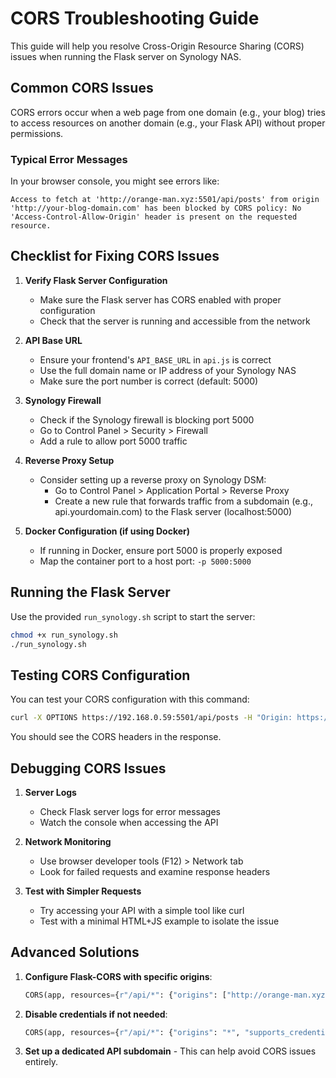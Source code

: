 # CORS Troubleshooting Guide

This guide will help you resolve Cross-Origin Resource Sharing (CORS) issues when running the Flask server on Synology NAS.

## Common CORS Issues

CORS errors occur when a web page from one domain (e.g., your blog) tries to access resources on another domain (e.g., your Flask API) without proper permissions.

### Typical Error Messages

In your browser console, you might see errors like:

```
Access to fetch at 'http://orange-man.xyz:5501/api/posts' from origin 'http://your-blog-domain.com' has been blocked by CORS policy: No 'Access-Control-Allow-Origin' header is present on the requested resource.
```

## Checklist for Fixing CORS Issues

1. **Verify Flask Server Configuration**
    - Make sure the Flask server has CORS enabled with proper configuration
    - Check that the server is running and accessible from the network

2. **API Base URL**
    - Ensure your frontend's `API_BASE_URL` in `api.js` is correct
    - Use the full domain name or IP address of your Synology NAS
    - Make sure the port number is correct (default: 5000)

3. **Synology Firewall**
    - Check if the Synology firewall is blocking port 5000
    - Go to Control Panel > Security > Firewall
    - Add a rule to allow port 5000 traffic

4. **Reverse Proxy Setup**
    - Consider setting up a reverse proxy on Synology DSM:
        - Go to Control Panel > Application Portal > Reverse Proxy
        - Create a new rule that forwards traffic from a subdomain (e.g., api.yourdomain.com) to the Flask server (localhost:5000)

5. **Docker Configuration (if using Docker)**
    - If running in Docker, ensure port 5000 is properly exposed
    - Map the container port to a host port: `-p 5000:5000`

## Running the Flask Server

Use the provided `run_synology.sh` script to start the server:

```bash
chmod +x run_synology.sh
./run_synology.sh
```

## Testing CORS Configuration

You can test your CORS configuration with this command:

```bash
curl -X OPTIONS https://192.168.0.59:5501/api/posts -H "Origin: https://orange-man.xzy" -H "Access-Control-Request-Method: GET" -v
```

You should see the CORS headers in the response.

## Debugging CORS Issues

1. **Server Logs**
    - Check Flask server logs for error messages
    - Watch the console when accessing the API

2. **Network Monitoring**
    - Use browser developer tools (F12) > Network tab
    - Look for failed requests and examine response headers

3. **Test with Simpler Requests**
    - Try accessing your API with a simple tool like curl
    - Test with a minimal HTML+JS example to isolate the issue

## Advanced Solutions

1. **Configure Flask-CORS with specific origins**:
   ```python
   CORS(app, resources={r"/api/*": {"origins": ["http://orange-man.xyz", "https://orange-man.xyz"]}})
   ```

2. **Disable credentials if not needed**:
   ```python
   CORS(app, resources={r"/api/*": {"origins": "*", "supports_credentials": False}})
   ```

3. **Set up a dedicated API subdomain** - This can help avoid CORS issues entirely.
